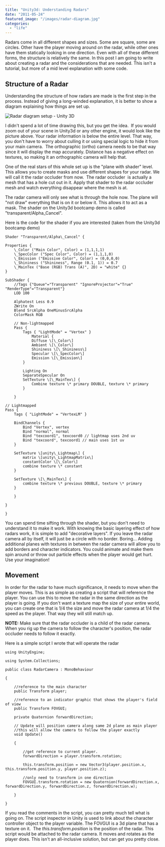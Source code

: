 ```yaml
---
title: "Unity3d: Understanding Radars"
date: "2011-05-24"
featured_image: "/images/radar-diagram.jpg"
categories: 
  - "life"
---
```


Radars come in all different shapes and sizes. Some are square, some are circles. Other have the player moving around on the radar, while other ones have them statically looking in one direction. Even with all of these different forms, the structure is relatively the same. In this post I am going to write about creating a radar and the considerations that are needed. This isn't a tutorial, but more of a mid level explanation with some code.

## Structure of a Radar

Understanding the structure of how radars are made is the first step in the process. Instead of giving a long-winded explanation, it is better to show a diagram explaining how things are set up.

![Radar diagram setup - Unity 3D](/images/radar-diagram.jpg "radar-diagram")

I didn't spend a lot of time drawing this, but you get the idea.  If you would zoom out of your scene in Unity3d or any other engine, it would look like the picture above. Your radar information is below the entire level. That way, you don't have to worry about culling it or using special logic to hide it from your main camera.  The orthographic (ortho) camera needs to be that way since it will display the map accurately. Distance has a negative effect on textures, so making it an orthographic camera will help that.

One of the real stars of this whole set up is the "plane with shader" level. This allows you to create masks and use different shapes for your radar. We will call it the radar occluder from now.  The radar occluder  is actually a mesh that has a hole cut out in it. Apply that shader to the radar occluder mesh and watch everything disappear where the mesh is at.

The radar camera will only see what is through the hole now. The plane will "not draw" everything that is on it or below it. This allows it to act as a mask. The shader on the Unity3d bootcamp demo is called "transparent/Alpha\_Cancel".

Here is the code for the shader if you are interested (taken from the Unity3d bootcamp demo)

    Shader "Transparent/Alpha\_Cancel" {

    Properties {
        \_Color ("Main Color", Color) = (1,1,1,1)
        \_SpecColor ("Spec Color", Color) = (1,1,1,0)
        \_Emission ("Emissive Color", Color) = (0,0,0,0)
        \_Shininess ("Shininess", Range (0.1, 1)) = 0.7
        \_MainTex ("Base (RGB) Trans (A)", 2D) = "white" {}
    }

    SubShader {
        //Tags {"Queue"="Transparent" "IgnoreProjector"="True" "RenderType"="Transparent"}
        LOD 100

        Alphatest Less 0.9
        ZWrite On
        Blend SrcAlpha OneMinusSrcAlpha
        ColorMask RGB

        // Non-lightmapped
        Pass {
            Tags { "LightMode" = "Vertex" }
                Material {
                Diffuse \[\_Color\]
                Ambient \[\_Color\]
                Shininess \[\_Shininess\]
                Specular \[\_SpecColor\]
                Emission \[\_Emission\]
            }

            Lighting On
            SeparateSpecular On
            SetTexture \[\_MainTex\] {
                Combine texture \* primary DOUBLE, texture \* primary
            } 

        }

    // Lightmapped
    Pass {
        Tags { "LightMode" = "VertexLM" }

        BindChannels {
            Bind "Vertex", vertex
            Bind "normal", normal
            Bind "texcoord1", texcoord0 // lightmap uses 2nd uv
            Bind "texcoord", texcoord1 // main uses 1st uv
        }

        SetTexture \[unity\_Lightmap\] {
            matrix \[unity\_LightmapMatrix\]
            constantColor \[\_Color\]
            combine texture \* constant
        }

        SetTexture \[\_MainTex\] {
            combine texture \* previous DOUBLE, texture \* primary
        }

        }

    }

    }

You can spend time sifting through the shader, but you don't need to understand it to make it work. With knowing the basic layering effect of how radars work, it is simple to add "decorative layers". If you leave the radar camera all by itself, it will just be a circle with no border. Boring... Adding additional planes with textures in between the radar camera will allow you to add borders and character indicators. You could animate and make them spin around or throw out particle effects when the player would get hurt. Use your imagination!

## Movement

In order for the radar to have much significance, it needs to move when the player moves. This is as simple as creating a script that will reference the player. You can use this to move the radar in the same direction as the player is going. If you don't want a texture map the size of your entire world, you can create one that is 1/4 the size and move the radar camera at 1/4 the speed as the player. That way they will still match up.

**NOTE:** Make sure that the radar occluder is a child of the radar camera. When you rig up the camera to follow the character's position, the radar occluder needs to follow it exactly.

Here is a simple script I wrote that will operate the radar

    using UnityEngine;

    using System.Collections;

    public class RadarCamera : MonoBehaviour

    {

        //reference to the main character
        public Transform player;

        //reference to an indicator graphic that shows the player's field of view
        public Transform FOVGUI;

        private Quaternion forwardDirection;

        // Update will position camera along same 2d plane as main player
        //this will allow the camera to follow the player exactly
        void Update()

        {

            //get reference to current player.
            forwardDirection = player.transform.rotation;

            this.transform.position = new Vector3(player.position.x, this.transform.position.y, player.position.z);

            //only need to transform in one direction
            FOVGUI.transform.rotation = new Quaternion(forwardDirection.x, forwardDirection.y, forwardDirection.z, forwardDirection.w);

        }

    }

If you read the comments in the script, you can pretty much tell what is going on. The script inspector in Unity is used to link about the character controller object to the player variable. The FOVGUI is a 3d plane that has a texture on it.  The _this.transform.position_ is the position of the radar. This script would be attached to the radar camera. It moves and rotates as the player does. This isn't an all-inclusive solution, but can get you pretty close.
